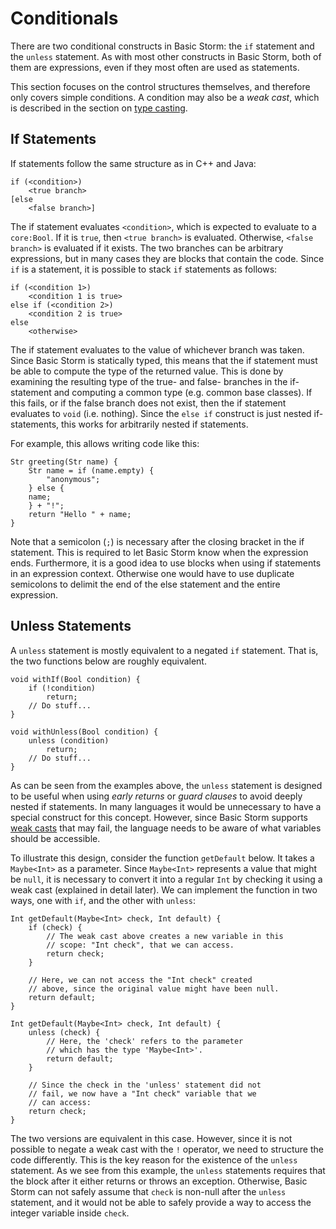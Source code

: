 Conditionals
============

There are two conditional constructs in Basic Storm: the `if` statement and the `unless` statement.
As with most other constructs in Basic Storm, both of them are expressions, even if they most often
are used as statements.

This section focuses on the control structures themselves, and therefore only covers simple
conditions. A condition may also be a *weak cast*, which is described in the section on [type
casting](md:Type_Casting).

If Statements
-------------

If statements follow the same structure as in C++ and Java:

```
if (<condition>)
    <true branch>
[else
    <false branch>]
```

The if statement evaluates `<condition>`, which is expected to evaluate to a `core:Bool`. If it is
`true`, then `<true branch>` is evaluated. Otherwise, `<false branch>` is evaluated if it exists.
The two branches can be arbitrary expressions, but in many cases they are blocks that contain the
code. Since `if` is a statement, it is possible to stack `if` statements as follows:

```
if (<condition 1>)
    <condition 1 is true>
else if (<condition 2>)
    <condition 2 is true>
else
    <otherwise>
```


The if statement evaluates to the value of whichever branch was taken. Since Basic Storm is
statically typed, this means that the if statement must be able to compute the type of the returned
value. This is done by examining the resulting type of the true- and false- branches in the
if-statement and computing a common type (e.g. common base classes). If this fails, or if the false
branch does not exist, then the if statement evaluates to `void` (i.e. nothing). Since the `else if`
construct is just nested if-statements, this works for arbitrarily nested if statements.

For example, this allows writing code like this:

```bs
Str greeting(Str name) {
    Str name = if (name.empty) {
        "anonymous";
    } else {
	name;
    } + "!";
    return "Hello " + name;
}
```

Note that a semicolon (`;`) is necessary after the closing bracket in the if statement. This is
required to let Basic Storm know when the expression ends. Furthermore, it is a good idea to use
blocks when using if statements in an expression context. Otherwise one would have to use duplicate
semicolons to delimit the end of the else statement and the entire expression.


Unless Statements
-----------------

A `unless` statement is mostly equivalent to a negated `if` statement. That is, the two functions
below are roughly equivalent.

```bs
void withIf(Bool condition) {
    if (!condition)
        return;
    // Do stuff...
}

void withUnless(Bool condition) {
    unless (condition)
        return;
    // Do stuff...
}
```

As can be seen from the examples above, the `unless` statement is designed to be useful when using
*early returns* or *guard clauses* to avoid deeply nested if statements. In many languages it would
be unnecessary to have a special construct for this concept. However, since Basic Storm supports
[weak casts](md:Type_Casting) that may fail, the language needs to be aware of what variables should
be accessible.

To illustrate this design, consider the function `getDefault` below. It takes a `Maybe<Int>` as a
parameter. Since `Maybe<Int>` represents a value that might be `null`, it is necessary to convert it
into a regular `Int` by checking it using a weak cast (explained in detail later). We can implement
the function in two ways, one with `if`, and the other with `unless`:

```bs
Int getDefault(Maybe<Int> check, Int default) {
    if (check) {
        // The weak cast above creates a new variable in this
        // scope: "Int check", that we can access.
        return check;
    }

    // Here, we can not access the "Int check" created
    // above, since the original value might have been null.
    return default;
}
```

```bs
Int getDefault(Maybe<Int> check, Int default) {
    unless (check) {
        // Here, the 'check' refers to the parameter
        // which has the type 'Maybe<Int>'.
        return default;
    }

    // Since the check in the 'unless' statement did not
    // fail, we now have a "Int check" variable that we
    // can access:
    return check;
}
```

The two versions are equivalent in this case. However, since it is not possible to negate a weak
cast with the `!` operator, we need to structure the code differently. This is the key reason for
the existence of the `unless` statement. As we see from this example, the `unless` statements
requires that the block after it either returns or throws an exception. Otherwise, Basic Storm can
not safely assume that `check` is non-null after the `unless` statement, and it would not be able to
safely provide a way to access the integer variable inside `check`.

